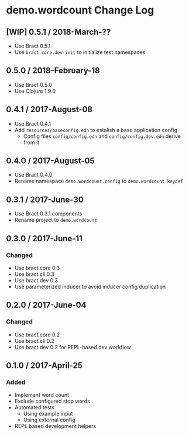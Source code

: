 # demo.wordcount Change Log


## [WIP] 0.5.1 / 2018-March-??

- Use Bract 0.5.1
- Use `bract.core.dev-init` to initialize test namespaces


## 0.5.0 / 2018-February-18

- Use Bract 0.5.0
- Use Clojure 1.9.0


## 0.4.1 / 2017-August-08

- Use Bract 0.4.1
- Add `resources/baseconfig.edn` to estalish a base application config
  - Config files `config/config.edn` and `config/config.dev.edn` derive from it


## 0.4.0 / 2017-August-05

- Use Bract 0.4.0
- Rename namespace `demo.wordcount.config` to `demo.wordcount.keydef`


## 0.3.1 / 2017-June-30
- Use Bract 0.3.1 components
- Rename project to `demo.wordcount`


## 0.3.0 / 2017-June-11
### Changed
- Use bract.core 0.3
- Use bract.cli  0.3
- Use bract.dev  0.3
- Use parameterized inducer to avoid inducer config duplication


## 0.2.0 / 2017-June-04
### Changed
- Use bract.core 0.2
- Use bract.cli  0.2
- Use bract.dev  0.2 for REPL-based dev workflow


## 0.1.0 / 2017-April-25
### Added
- Implement word count
- Exclude configured stop words
- Automated tests
  - Using example input
  - Using external config
- REPL based development helpers
